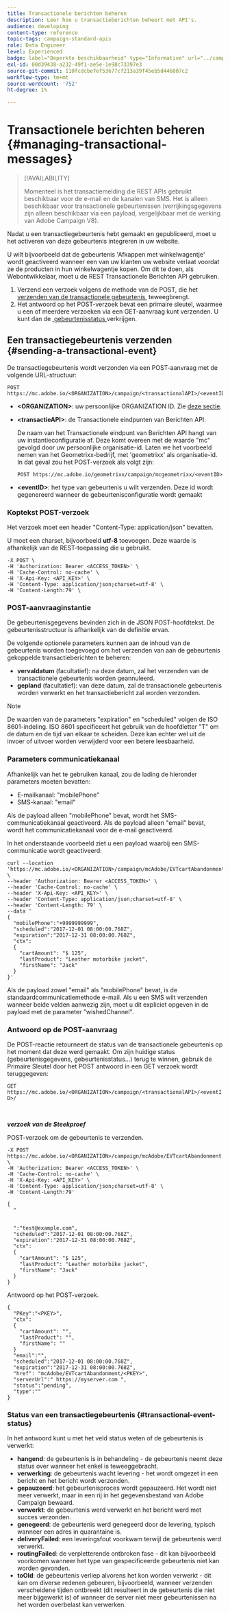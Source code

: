 ```yaml
---
title: Transactionele berichten beheren
description: Leer hoe u transactieberichten beheert met API's.
audience: developing
content-type: reference
topic-tags: campaign-standard-apis
role: Data Engineer
level: Experienced
badge: label="Beperkte beschikbaarheid" type="Informative" url="../campaign-standard-migration-home.md" tooltip="Beperkt tot gemigreerde Campaign Standard-gebruikers"
exl-id: 00d39438-a232-49f1-ae5e-1e98c73397e3
source-git-commit: 110fcdcbefef53677cf213a39f45eb5d446807c2
workflow-type: tm+mt
source-wordcount: '752'
ht-degree: 1%

---
```


# Transactionele berichten beheren {#managing-transactional-messages}

>[!AVAILABILITY]
>
>Momenteel is het transactiemelding die REST APIs gebruikt beschikbaar voor de e-mail en de kanalen van SMS. Het is alleen beschikbaar voor transactionele gebeurtenissen (verrijkingsgegevens zijn alleen beschikbaar via een payload, vergelijkbaar met de werking van Adobe Campaign V8).

Nadat u een transactiegebeurtenis hebt gemaakt en gepubliceerd, moet u het activeren van deze gebeurtenis integreren in uw website.

U wilt bijvoorbeeld dat de gebeurtenis &#39;Afkappen met winkelwagentje&#39; wordt geactiveerd wanneer een van uw klanten uw website verlaat voordat ze de producten in hun winkelwagentje kopen. Om dit te doen, als Webontwikkelaar, moet u de REST Transactionele Berichten API gebruiken.

1. Verzend een verzoek volgens de methode van de POST, die het [&#x200B; verzenden van de transactionele gebeurtenis &#x200B;](#sending-a-transactional-event) teweegbrengt.
1. Het antwoord op het POST-verzoek bevat een primaire sleutel, waarmee u een of meerdere verzoeken via een GET-aanvraag kunt verzenden. U kunt dan de [&#x200B; gebeurtenisstatus &#x200B;](#transactional-event-status) verkrijgen.

## Een transactiegebeurtenis verzenden {#sending-a-transactional-event}

De transactiegebeurtenis wordt verzonden via een POST-aanvraag met de volgende URL-structuur:

```
POST https://mc.adobe.io/<ORGANIZATION>/campaign/<transactionalAPI>/<eventID>
```

* **&lt;ORGANIZATION>**: uw persoonlijke ORGANIZATION ID. Zie [deze sectie](must-read.md).

* **&lt;transactieAPI>**: de Transactionele eindpunten van Berichten API.

  De naam van het Transactionele eindpunt van Berichten API hangt van uw instantieconfiguratie af. Deze komt overeen met de waarde &quot;mc&quot; gevolgd door uw persoonlijke organisatie-id. Laten we het voorbeeld nemen van het Geometrixx-bedrijf, met &#39;geometrixx&#39; als organisatie-id. In dat geval zou het POST-verzoek als volgt zijn:

  `POST https://mc.adobe.io/geometrixx/campaign/mcgeometrixx/<eventID>`

* **&lt;eventID>**: het type van gebeurtenis u wilt verzenden. Deze id wordt gegenereerd wanneer de gebeurtenisconfiguratie wordt gemaakt

### Koptekst POST-verzoek

Het verzoek moet een header &quot;Content-Type: application/json&quot; bevatten.

U moet een charset, bijvoorbeeld **utf-8** toevoegen. Deze waarde is afhankelijk van de REST-toepassing die u gebruikt.

```
-X POST \
-H 'Authorization: Bearer <ACCESS_TOKEN>' \
-H 'Cache-Control: no-cache' \
-H 'X-Api-Key: <API_KEY>' \
-H 'Content-Type: application/json;charset=utf-8' \
-H 'Content-Length:79' \
```

### POST-aanvraaginstantie

De gebeurtenisgegevens bevinden zich in de JSON POST-hoofdtekst. De gebeurtenisstructuur is afhankelijk van de definitie ervan.

De volgende optionele parameters kunnen aan de inhoud van de gebeurtenis worden toegevoegd om het verzenden van aan de gebeurtenis gekoppelde transactieberichten te beheren:

* **vervaldatum** (facultatief): na deze datum, zal het verzenden van de transactionele gebeurtenis worden geannuleerd.
* **gepland** (facultatief): van deze datum, zal de transactionele gebeurtenis worden verwerkt en het transactiebericht zal worden verzonden.

>[!NOTE]
>
>De waarden van de parameters &quot;expiration&quot; en &quot;scheduled&quot; volgen de ISO 8601-indeling. ISO 8601 specificeert het gebruik van de hoofdletter &quot;T&quot; om de datum en de tijd van elkaar te scheiden. Deze kan echter wel uit de invoer of uitvoer worden verwijderd voor een betere leesbaarheid.

### Parameters communicatiekanaal

Afhankelijk van het te gebruiken kanaal, zou de lading de hieronder parameters moeten bevatten:

* E-mailkanaal: &quot;mobilePhone&quot;
* SMS-kanaal: &quot;email&quot;

Als de payload alleen &quot;mobilePhone&quot; bevat, wordt het SMS-communicatiekanaal geactiveerd. Als de payload alleen &quot;email&quot; bevat, wordt het communicatiekanaal voor de e-mail geactiveerd.

In het onderstaande voorbeeld ziet u een payload waarbij een SMS-communicatie wordt geactiveerd:

```
curl --location 'https://mc.adobe.io/<ORGANIZATION>/campaign/mcAdobe/EVTcartAbandonment' \
--header 'Authorization: Bearer <ACCESS_TOKEN>' \
--header 'Cache-Control: no-cache' \
--header 'X-Api-Key: <API_KEY>' \
--header 'Content-Type: application/json;charset=utf-8' \
--header 'Content-Length: 79' \
--data '
{
  "mobilePhone":"+9999999999",
  "scheduled":"2017-12-01 08:00:00.768Z",
  "expiration":"2017-12-31 08:00:00.768Z",
  "ctx":
  {
    "cartAmount": "$ 125",
    "lastProduct": "Leather motorbike jacket",
    "firstName": "Jack"
  }
}'
```

Als de payload zowel &quot;email&quot; als &quot;mobilePhone&quot; bevat, is de standaardcommunicatiemethode e-mail. Als u een SMS wilt verzenden wanneer beide velden aanwezig zijn, moet u dit expliciet opgeven in de payload met de parameter &quot;wishedChannel&quot;.

### Antwoord op de POST-aanvraag

De POST-reactie retourneert de status van de transactionele gebeurtenis op het moment dat deze werd gemaakt. Om zijn huidige status (gebeurtenisgegevens, gebeurtenisstatus...) terug te winnen, gebruik de Primaire Sleutel door het POST antwoord in een GET verzoek wordt teruggegeven:

`GET https://mc.adobe.io/<ORGANIZATION>/campaign/<transactionalAPI>/<eventID>/`

<br/>

***verzoek van de Steekproef***

POST-verzoek om de gebeurtenis te verzenden.

```
-X POST https://mc.adobe.io/<ORGANIZATION>/campaign/mcAdobe/EVTcartAbandonment \
-H 'Authorization: Bearer <ACCESS_TOKEN>' \
-H 'Cache-Control: no-cache' \
-H 'X-Api-Key: <API_KEY>' \
-H 'Content-Type: application/json;charset=utf-8' \
-H 'Content-Length:79'

{
  "
  
  
  ":"test@example.com",
  "scheduled":"2017-12-01 08:00:00.768Z",
  "expiration":"2017-12-31 08:00:00.768Z",
  "ctx":
  {
    "cartAmount": "$ 125",
    "lastProduct": "Leather motorbike jacket",
    "firstName": "Jack"
  }
}
```

Antwoord op het POST-verzoek.

```
{
  "PKey":"<PKEY>",
  "ctx":
  {
    "cartAmount": "",
    "lastProduct": "",
    "firstName": ""
  }
  "email":"",
  "scheduled":"2017-12-01 08:00:00.768Z",
  "expiration":"2017-12-31 08:00:00.768Z",
  "href": "mcAdobe/EVTcartAbandonment/<PKEY>",
  "serverUrl":" https://myserver.com ",
  "status":"pending",
  "type":""
}
```

### Status van een transactiegebeurtenis {#transactional-event-status}

In het antwoord kunt u met het veld status weten of de gebeurtenis is verwerkt:

* **hangend**: de gebeurtenis is in behandeling - de gebeurtenis neemt deze status over wanneer het enkel is teweeggebracht.
* **verwerking**: de gebeurtenis wacht levering - het wordt omgezet in een bericht en het bericht wordt verzonden.
* **gepauzeerd**: het gebeurtenisproces wordt gepauzeerd. Het wordt niet meer verwerkt, maar in een rij in het gegevensbestand van Adobe Campaign bewaard.
* **verwerkt**: de gebeurtenis werd verwerkt en het bericht werd met succes verzonden.
* **genegeerd**: de gebeurtenis werd genegeerd door de levering, typisch wanneer een adres in quarantaine is.
* **deliveryFailed**: een leveringsfout voorkwam terwijl de gebeurtenis werd verwerkt.
* **routingFailed**: de verpletterende ontbroken fase - dit kan bijvoorbeeld voorkomen wanneer het type van gespecificeerde gebeurtenis niet kan worden gevonden.
* **toOld**: de gebeurtenis verliep alvorens het kon worden verwerkt - dit kan om diverse redenen gebeuren, bijvoorbeeld, wanneer verzenden verscheidene tijden ontbreekt (dit resulteert in de gebeurtenis die niet meer bijgewerkt is) of wanneer de server niet meer gebeurtenissen na het worden overbelast kan verwerken.
